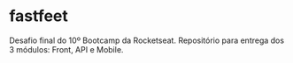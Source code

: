 # fastfeet
Desafio final do 10º Bootcamp da Rocketseat. Repositório para entrega dos 3 módulos: Front, API e Mobile.
